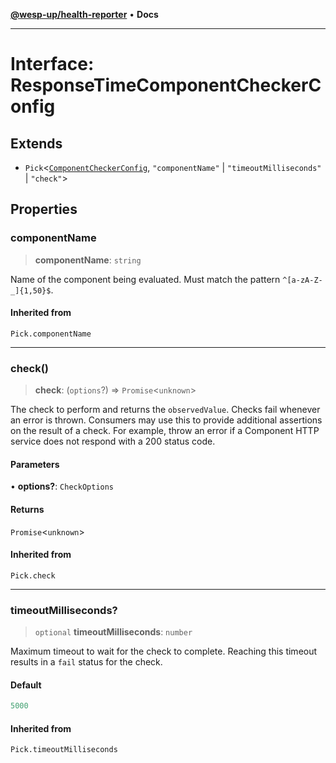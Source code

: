 [**@wesp-up/health-reporter**](../README.md) • **Docs**

***

# Interface: ResponseTimeComponentCheckerConfig

## Extends

- `Pick`\<[`ComponentCheckerConfig`](ComponentCheckerConfig.md), `"componentName"` \| `"timeoutMilliseconds"` \| `"check"`\>

## Properties

### componentName

> **componentName**: `string`

Name of the component being evaluated. Must match the pattern
`^[a-zA-Z-_]{1,50}$`.

#### Inherited from

`Pick.componentName`

***

### check()

> **check**: (`options`?) => `Promise`\<`unknown`\>

The check to perform and returns the `observedValue`. Checks fail
whenever an error is thrown. Consumers may use this to provide
additional assertions on the result of a check. For example, throw
an error if a Component HTTP service does not respond with a 200
status code.

#### Parameters

• **options?**: `CheckOptions`

#### Returns

`Promise`\<`unknown`\>

#### Inherited from

`Pick.check`

***

### timeoutMilliseconds?

> `optional` **timeoutMilliseconds**: `number`

Maximum timeout to wait for the check to complete. Reaching this
timeout results in a `fail` status for the check.

#### Default

```ts
5000
```

#### Inherited from

`Pick.timeoutMilliseconds`
